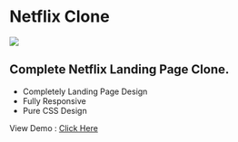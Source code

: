 # Netflix Clone
<img src="https://i.imgur.com/lLTg4zn.png">
<h2> Complete Netflix Landing Page Clone. </h2>

- Completely Landing Page Design
- Fully Responsive
- Pure CSS Design

View Demo :
<a href="">Click Here </a>
